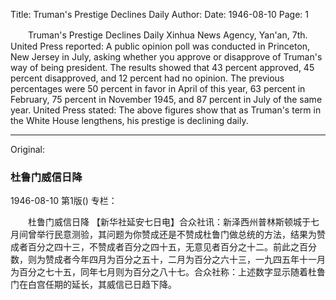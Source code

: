 Title: Truman's Prestige Declines Daily
Author:
Date: 1946-08-10
Page: 1

　　Truman's Prestige Declines Daily
    Xinhua News Agency, Yan'an, 7th. United Press reported: A public opinion poll was conducted in Princeton, New Jersey in July, asking whether you approve or disapprove of Truman's way of being president. The results showed that 43 percent approved, 45 percent disapproved, and 12 percent had no opinion. The previous percentages were 50 percent in favor in April of this year, 63 percent in February, 75 percent in November 1945, and 87 percent in July of the same year. United Press stated: The above figures show that as Truman's term in the White House lengthens, his prestige is declining daily.



<hr /> 

Original: 


### 杜鲁门威信日降

1946-08-10
第1版()
专栏：

　　杜鲁门威信日降
    【新华社延安七日电】合众社讯：新泽西州普林斯顿城于七月间曾举行民意测验，其问题为你赞成还是不赞成杜鲁门做总统的方法，结果为赞成者百分之四十三，不赞成者百分之四十五，无意见者百分之十二。前此之百分数，则为赞成者今年四月为百分之五十，二月为百分之六十三，一九四五年十一月为百分之七十五，同年七月则为百分之八十七。合众社称：上述数字显示随着杜鲁门在白宫任期的延长，其威信已日趋下降。
